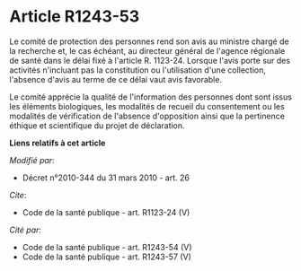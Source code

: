 # Article R1243-53

Le comité de protection des personnes rend son avis au ministre chargé de la recherche et, le cas échéant, au directeur
général de l'agence régionale de santé dans le délai fixé à l'article R. 1123-24. Lorsque l'avis porte sur des activités
n'incluant pas la constitution ou l'utilisation d'une collection, l'absence d'avis au terme de ce délai vaut avis favorable. 

Le comité apprécie la qualité de l'information des personnes dont sont issus les éléments biologiques, les modalités de
recueil du consentement ou les modalités de vérification de l'absence d'opposition ainsi que la pertinence éthique et
scientifique du projet de déclaration.

**Liens relatifs à cet article**

_Modifié par_:

  - Décret n°2010-344 du 31 mars 2010 - art. 26

_Cite_:

  - Code de la santé publique - art. R1123-24 (V)

_Cité par_:

  - Code de la santé publique - art. R1243-54 (V)
  - Code de la santé publique - art. R1243-57 (V)
